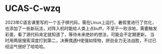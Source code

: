 # UCAS-C-wzq
2023年C语言课里写的一个五子棋代码，需在Linux上运行。暑假里进行了优化，也添加了一些新玩法，对阵入机时能给人类上点buff，不至于一败涂地，需要触发彩蛋，看了源代码肯定就知道了，等待未来绝妙的想法，可能会不定期更新。
当时用两层搜索深度打到第二，决赛偶遇H佬强如怪物，拼劲全力无法战胜，不过已经运气很好了哈哈哈。

